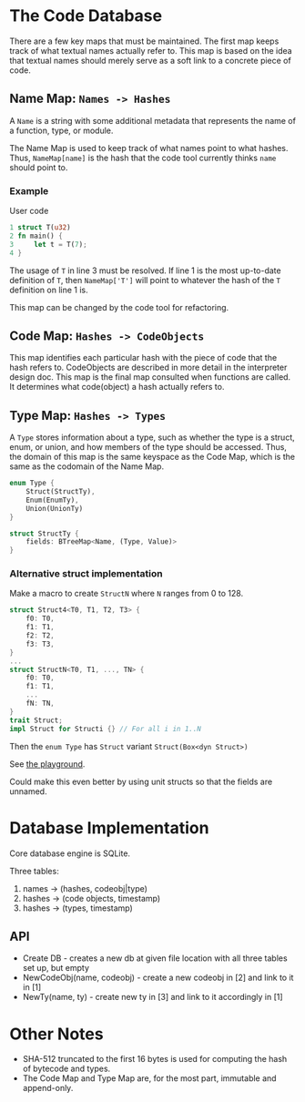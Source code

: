 # The Code Database

There are a few key maps that must be maintained. The first map keeps track of what textual names actually refer to. This map is based on the idea that textual names should merely serve as a soft link to a concrete piece of code.

## Name Map: `Names -> Hashes`

A `Name` is a string with some additional metadata that represents the name of a function, type, or module.

The Name Map is used to keep track of what names point to what hashes. Thus, `NameMap[name]` is the hash that the code tool currently thinks `name` should point to.

### Example
User code
```rust
1 struct T(u32)
2 fn main() {
3     let t = T(7);
4 }
```

The usage of `T` in line 3 must be resolved. If line 1 is the most up-to-date definition of `T`, then `NameMap['T']` will point to whatever the hash of the `T` definition on line 1 is.

This map can be changed by the code tool for refactoring.

## Code Map: `Hashes -> CodeObjects`

This map identifies each particular hash with the piece of code that the hash refers to. CodeObjects are described in more detail in the interpreter design doc. This map is the final map consulted when functions are called. It determines what code(object) a hash actually refers to.

## Type Map: `Hashes -> Types`

A `Type` stores information about a type, such as whether the type is a struct, enum, or union, and how members of the type should be accessed. Thus, the domain of this map is the same keyspace as the Code Map, which is the same as the codomain of the Name Map. 

```rust
enum Type {
    Struct(StructTy),
    Enum(EnumTy),
    Union(UnionTy)
}

struct StructTy {
    fields: BTreeMap<Name, (Type, Value)>
}
```

### Alternative struct implementation

Make a macro to create `StructN` where `N` ranges from 0 to 128.
```rust
struct Struct4<T0, T1, T2, T3> {
    f0: T0,
    f1: T1,
    f2: T2,
    f3: T3,
}
...
struct StructN<T0, T1, ..., TN> {
    f0: T0,
    f1: T1,
    ...
    fN: TN,
}
trait Struct;
impl Struct for Structi {} // For all i in 1..N
```

Then the `enum Type` has `Struct` variant `Struct(Box<dyn Struct>)`

See [the playground](https://play.rust-lang.org/?version=stable&mode=debug&edition=2021&gist=4d5631cdb8868e0861f9d4ae6a6ef5a3).

Could make this even better by using unit structs so that the fields are unnamed.

# Database Implementation
Core database engine is SQLite.

Three tables:
1. names  -> (hashes, codeobj|type)
2. hashes -> (code objects, timestamp)
3. hashes -> (types, timestamp)

## API
 * Create DB - creates a new db at given file location with all three tables set up, but empty
 * NewCodeObj(name, codeobj) - create a new codeobj in [2] and link to it in [1]
 * NewTy(name, ty) - create new ty in [3] and link to it accordingly in [1]

# Other Notes
* SHA-512 truncated to the first 16 bytes is used for computing the hash of bytecode and types.
* The Code Map and Type Map are, for the most part, immutable and append-only.
